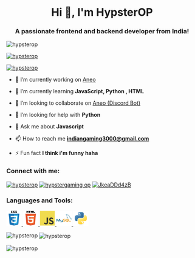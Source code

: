 <h1 align="center">Hi 👋, I'm HypsterOP</h1>
<h3 align="center">A passionate frontend and backend developer from India!</h3>

<p align="left"> <img src="https://komarev.com/ghpvc/?username=hypsterop&label=Profile%20views&color=0e75b6&style=flat" alt="hypsterop" /> </p>

<p align="left"> <a href="https://github.com/ryo-ma/github-profile-trophy"><img src="https://github-profile-trophy.vercel.app/?username=hypsterop" alt="hypsterop" /></a> </p>

<p align="left"> <a href="https://twitter.com/hypsterop" target="blank"><img src="https://img.shields.io/twitter/follow/hypsterop?logo=twitter&style=for-the-badge" alt="hypsterop" /></a> </p>

- 🔭 I’m currently working on [Aneo](https://dsc.gg/aneo)

- 🌱 I’m currently learning **JavaScript, Python , HTML**

- 👯 I’m looking to collaborate on [Aneo (Discord Bot)](https://dsc.gg/aneo)

- 🤝 I’m looking for help with **Python**

- 💬 Ask me about **Javascript**

- 📫 How to reach me **indiangaming3000@gmail.com**

- ⚡ Fun fact **I think i'm funny haha**

<h3 align="left">Connect with me:</h3>
<p align="left">
<a href="https://twitter.com/hypsterop" target="blank"><img align="center" src="https://raw.githubusercontent.com/rahuldkjain/github-profile-readme-generator/neutral-icons/src/images/icons/Social/twitter.svg" alt="hypsterop" height="30" width="40" /></a>
<a href="https://www.youtube.com/c/hypstergaming op" target="blank"><img align="center" src="https://raw.githubusercontent.com/rahuldkjain/github-profile-readme-generator/neutral-icons/src/images/icons/Social/youtube.svg" alt="hypstergaming op" height="30" width="40" /></a>
<a href="https://discord.gg/JkeaDDd4zB" target="blank"><img align="center" src="https://raw.githubusercontent.com/rahuldkjain/github-profile-readme-generator/neutral-icons/src/images/icons/Social/discord.svg" alt="JkeaDDd4zB" height="30" width="40" /></a>
</p>

<h3 align="left">Languages and Tools:</h3>
<p align="left"> <a href="https://www.w3schools.com/css/" target="_blank"> <img src="https://raw.githubusercontent.com/devicons/devicon/master/icons/css3/css3-original-wordmark.svg" alt="css3" width="40" height="40"/> </a> <a href="https://www.w3.org/html/" target="_blank"> <img src="https://raw.githubusercontent.com/devicons/devicon/master/icons/html5/html5-original-wordmark.svg" alt="html5" width="40" height="40"/> </a> <a href="https://developer.mozilla.org/en-US/docs/Web/JavaScript" target="_blank"> <img src="https://raw.githubusercontent.com/devicons/devicon/master/icons/javascript/javascript-original.svg" alt="javascript" width="40" height="40"/> </a> <a href="https://www.mysql.com/" target="_blank"> <img src="https://raw.githubusercontent.com/devicons/devicon/master/icons/mysql/mysql-original-wordmark.svg" alt="mysql" width="40" height="40"/> </a> <a href="https://www.python.org" target="_blank"> <img src="https://raw.githubusercontent.com/devicons/devicon/master/icons/python/python-original.svg" alt="python" width="40" height="40"/> </a> </p>

<p><img align="left" src="https://github-readme-stats.vercel.app/api/top-langs?username=hypsterop&show_icons=true&locale=en&layout=compact" alt="hypsterop" /></p>

<p>&nbsp;<img align="center" src="https://github-readme-stats.vercel.app/api?username=hypsterop&show_icons=true&locale=en" alt="hypsterop" /></p>

<p><img align="center" src="https://github-readme-streak-stats.herokuapp.com/?user=hypsterop&" alt="hypsterop" /></p>
